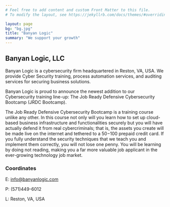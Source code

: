 ```yaml
---
# Feel free to add content and custom Front Matter to this file.
# To modify the layout, see https://jekyllrb.com/docs/themes/#overriding-theme-defaults

layout: page
bg: "bg.jpg"
title: "Banyan Logic"
summary: "We support your growth"
---
```


## Banyan Logic, LLC
Banyan Logic is a cybersecurity firm headquartered in Reston, VA, USA. We provide Cyber Security training, process automation services, and auditing services for securing business solutions.

Banyan Logic is proud to announce the newest addition to our Cybersecurity training line-up: The Job Ready Defensive Cybersecurity Bootcamp (JRDC Bootcamp).

The Job Ready Defensive Cybersecurity Bootcamp is a training course unlike any other. In this course not only will you learn how to set up cloud-based business infrastructure and functionalities securely but you will have actually defend it from real cybercriminals; that is, the assets you create will be made live on the internet and tethered to a $50-$100 prepaid credit card. If you fully understand the security techniques that we teach you and implement them correctly, you will not lose one penny. You will be learning by doing not reading, making you a far more valuable job applicant in the ever-growing technology job market.


### Coordinates
E: info@banyanlogic.com
<p>P: (571)449-6012
<p>L: Reston, VA, USA
